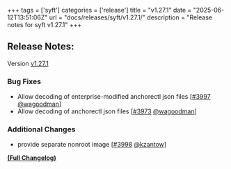 +++
tags = ['syft']
categories = ['release']
title = "v1.27.1"
date = "2025-06-12T13:51:06Z"
url = "docs/releases/syft/v1.27.1/"
description = "Release notes for syft v1.27.1"
+++

## Release Notes:
Version [v1.27.1](https://github.com/anchore/syft/releases/tag/v1.27.1)

### Bug Fixes

- Allow decoding of enterprise-modified anchorectl json files [[#3997](https://github.com/anchore/syft/pull/3997) [@wagoodman](https://github.com/wagoodman)]
- Allow decoding of anchorectl json files [[#3973](https://github.com/anchore/syft/pull/3973) [@wagoodman](https://github.com/wagoodman)]

### Additional Changes

- provide separate nonroot image [[#3998](https://github.com/anchore/syft/pull/3998) [@kzantow](https://github.com/kzantow)]

**[(Full Changelog)](https://github.com/anchore/syft/compare/v1.27.0...v1.27.1)**
